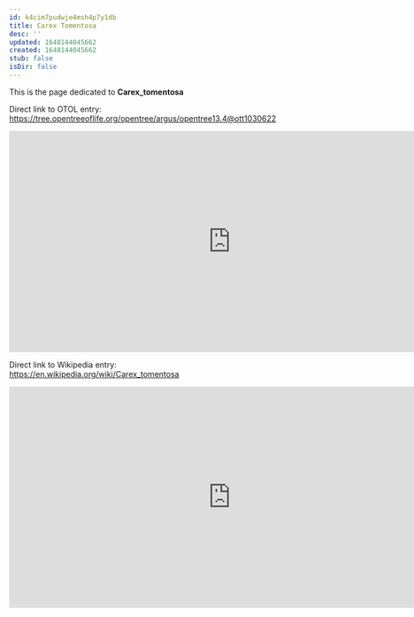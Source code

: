 ```yaml
---
id: k4cim7pudwje4msh4p7y1db
title: Carex Tomentosa
desc: ''
updated: 1648144045662
created: 1648144045662
stub: false
isDir: false
---
```

This is the page dedicated to **Carex_tomentosa**


Direct link to OTOL entry: https://tree.opentreeoflife.org/opentree/argus/opentree13.4@ott1030622



<html>
    <body>
    <iframe src="https://tree.opentreeoflife.org/opentree/argus/opentree13.4@ott1030622"
    width="800" height="400" frameborder="0" allowfullscreen> </iframe>
    </body>
</html>
    


Direct link to Wikipedia entry: https://en.wikipedia.org/wiki/Carex_tomentosa



<html>
    <body>
    <iframe src="https://en.wikipedia.org/wiki/Carex_tomentosa"
    width="800" height="400" frameborder="0" allowfullscreen> </iframe>
    </body>
</html>
    
